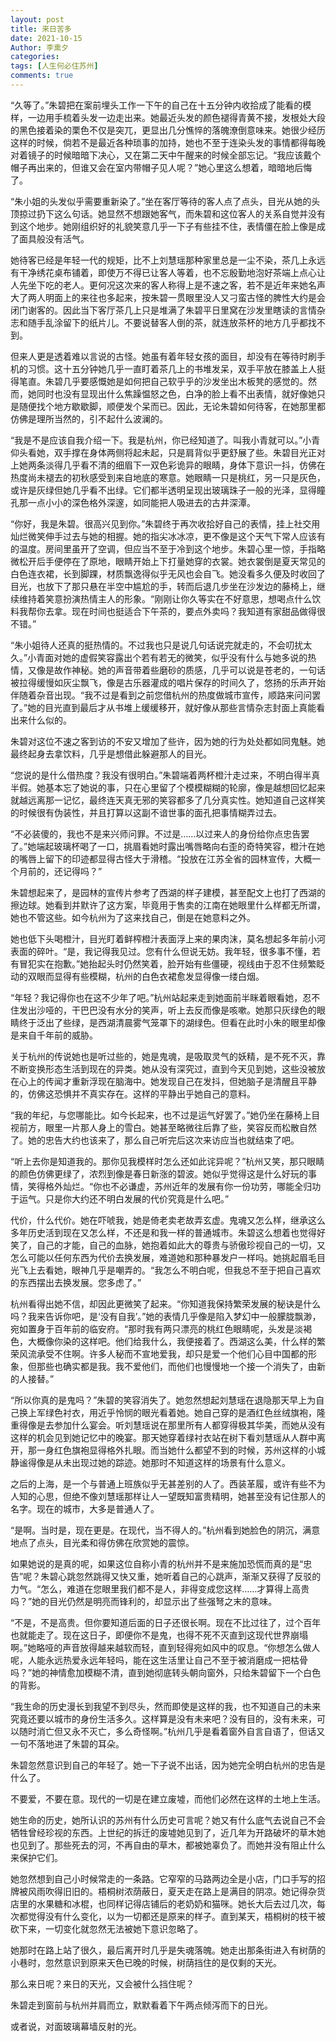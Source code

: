 ```yaml
---
layout: post
title: 来日苦多
date: 2021-10-15
Author: 李熏夕
categories: 
tags: [人生何必住苏州]
comments: true
--- 
```



“久等了。”朱碧把在案前埋头工作一下午的自己在十五分钟内收拾成了能看的模样，一边用手梳着头发一边走出来。她最近头发的颜色褪得青黄不接，发根处大段的黑色接着染的栗色不仅是突兀，更显出几分憔悴的落魄潦倒意味来。她很少经历这样的时候，倘若不是最近各种琐事的加持，她也不至于连染头发的事情都得每晚对着镜子的时候暗暗下决心，又在第二天中午醒来的时候全部忘记。“我应该戴个帽子再出来的，但谁又会在室内带帽子见人呢？”她心里这么想着，暗暗地后悔了。

“朱小姐的头发似乎需要重新染了。”坐在客厅等待的客人点了点头，目光从她的头顶掠过扔下这么句话。她显然不想跟她客气，而朱碧和这位客人的关系自觉并没有到这个地步。她刚组织好的礼貌笑意几乎一下子有些挂不住，表情僵在脸上像是成了面具般没有活气。

她待客已经是年轻一代的规矩，比不上刘慧瑶那种家里总是一尘不染，茶几上永远有干净绣花桌布铺着，即使万不得已让客人等着，也不忘殷勤地泡好茶端上点心让人先坐下吃的老人。更何况这次来的客人称得上是不速之客，若不是近年来她名声大了两人明面上的来往也多起来，按朱碧一贯眼里没人又刁蛮古怪的脾性大约是会闭门谢客的。因此当下客厅茶几上只是堆满了朱碧平日里窝在沙发里瞎读的言情杂志和随手乱涂留下的纸片儿。不要说替客人倒的茶，就连放茶杯的地方几乎都找不到。

但来人更是透着难以言说的古怪。她虽有着年轻女孩的面目，却没有在等待时刷手机的习惯。这十五分钟她几乎一直盯着茶几上的书堆发呆，双手平放在膝盖上人挺得笔直。朱碧几乎要感慨她是如何把自己软乎乎的沙发坐出木板凳的感觉的。然而，她同时也没有显现出什么焦躁愠怒之色，白净的脸上看不出表情，就好像她只是随便找个地方歇歇脚，顺便发个呆而已。因此，无论朱碧如何待客，在她那里都仿佛是理所当然的，引不起什么波澜的。

“我是不是应该自我介绍一下。我是杭州，你已经知道了。叫我小青就可以。”小青仰头看她，双手撑在身体两侧将起未起，只是肩背似乎更舒展了些。朱碧目光正对上她两条淡得几乎看不清的细眉下一双色彩诡异的眼睛，身体下意识一抖，仿佛在热度尚未褪去的初秋感受到来自地底的寒意。她眼睛一只是桃红，另一只是灰色，或许是灰绿但她几乎看不出绿。它们都半透明呈现出玻璃珠子一般的光泽，显得瞳孔那一点小小的深色格外深邃，如同能把人吸进去的古井深潭。

“你好，我是朱碧。很高兴见到你。”朱碧终于再次收拾好自己的表情，挂上社交用灿烂微笑伸手过去与她的相握。她的指尖冰冰凉，更不像是这个天气下常人应该有的温度。房间里虽开了空调，但应当不至于冷到这个地步。朱碧心里一惊，手指略微松开后手便停在了原地，眼睛开始上下打量她穿的衣裳。她衣裳倒是夏天常见的白色连衣裙，长到脚踝，材质飘逸得似乎无风也会自飞。她没看多久便及时收回了目光，也放下了那只悬在半空中尴尬的手，转而后退几步坐在沙发边的藤椅上，继续维持着笑意扮演热情主人的形象。“刚刚让你久等实在不好意思，想喝点什么饮料我帮你去拿。现在时间也挺适合下午茶的，要点外卖吗？我知道有家甜品做得很不错。”

“朱小姐待人还真的挺热情的。不过我也只是说几句话说完就走的，不会叨扰太久。”小青面对她的虚假笑容露出个若有若无的微笑，似乎没有什么与她多说的热情，又像是故作神秘。她的声音带着些磨砂的质感，几乎可以说是苍老的，一句话被拉得缓慢如灰尘飘飞，像是古乐器灌成的唱片保存的时间久了，悠扬的乐声开始伴随着杂音出现。“我不过是看到之前您借杭州的热度做城市宣传，顺路来问问罢了。”她的目光直到最后才从书堆上缓缓移开，就好像从那些言情杂志封面上真能看出来什么似的。

朱碧对这位不速之客到访的不安又增加了些许，因为她的行为处处都如同鬼魅。她最终起身去拿饮料，几乎是想借此躲避那人的目光。

“您说的是什么借热度？我没有很明白。”朱碧端着两杯橙汁走过来，不明白得半真半假。她基本忘了她说的事，只在心里留了个模模糊糊的轮廓，像是越想回忆起来就越远离那一记忆，最终连天真无邪的笑容都多了几分真实性。她知道自己这样笑的时候很有伪装性，并且打算以这副不谙世事的面孔把事情糊弄过去。

“不必装傻的，我也不是来兴师问罪。不过是……以过来人的身份给你点忠告罢了。”她端起玻璃杯喝了一口，挑眉看她时露出嘴唇略向右歪的奇特笑容，橙汁在她的嘴唇上留下的印迹都显得古怪大于滑稽。“投放在江苏全省的园林宣传，大概一个月前的，还记得吗？”

朱碧想起来了，是园林的宣传片参考了西湖的样子建模，甚至配文上也打了西湖的擦边球。她看到并默许了这方案，毕竟用于售卖的江南在她眼里什么样都无所谓，她也不管这些。如今杭州为了这来找自己，倒是在她意料之外。

她也低下头喝橙汁，目光盯着鲜榨橙汁表面浮上来的果肉沫，莫名想起多年前小河表面的碎叶。“是，我记得我见过。您有什么但说无妨。我年轻，很多事不懂，若有冒犯实在抱歉。”她抬起头时仍然笑着，脸开始有些僵硬，视线由于忍不住频繁眨动的双眼而显得有些模糊，杭州的白色衣裙愈发显得像一缕白烟。

“年轻？我记得你也在这不少年了吧。”杭州站起来走到她面前半眯着眼看她，忍不住发出沙哑的，干巴巴没有水分的笑声，听上去反而像是咳嗽。她那只灰绿色的眼睛终于泛出了些绿，是西湖清晨雾气笼罩下的湖绿色。但看在此时小朱的眼里却像是来自千年前的威胁。

关于杭州的传说她也是听过些的，她是鬼魂，是吸取灵气的妖精，是不死不灭，靠不断变换形态生活到现在的异类。她从没有深究过，直到今天见到她，这些没被放在心上的传闻才重新浮现在脑海中。她发现自己在发抖，但她脑子是清醒且平静的，仿佛这恐惧并不真实存在。这样的平静出乎她自己的意料。

“我的年纪，与您哪能比。如今长起来，也不过是运气好罢了。”她仍坐在藤椅上目视前方，眼里一片那人身上的雪白。她甚至略微往后靠了些，笑容反而松散自然了。她的忠告大约也该来了，那么自己听完后这次来访应当也就结束了吧。

“听上去你是知道我的。那你见我模样时怎么还如此诧异呢？”杭州又笑，那只眼睛的颜色仿佛更绿了，浓烈到像是春日新涨的碧波。她似乎觉得这是什么好玩的事情，笑得格外灿烂。“你也不必谦虚，苏州近年的发展有你一份功劳，哪能全归功于运气。只是你大约还不明白发展的代价究竟是什么吧。”

代价，什么代价。她在吓唬我，她是倚老卖老故弄玄虚。鬼魂又怎么样，继承这么多年历史活到现在又怎么样，不还是和我一样的普通城市。朱碧这么想着也觉得好笑了，自己的才能，自己的血脉，她抱着如此大的尊贵与骄傲珍视自己的一切，又怎么可能以任何东西为代价去换发展，难道她和那种暴发户一样吗。她挑起眉毛目光飞上去看她，眼神几乎是嘲弄的。“我怎么不明白呢，但我总不至于把自己喜欢的东西摆出去换发展。您多虑了。”

杭州看得出她不信，却因此更微笑了起来。“你知道我保持繁荣发展的秘诀是什么吗？我来告诉你吧，是‘没有自我’。”她的表情几乎像是陷入梦幻中一般朦胧飘渺，宛如置身于百年前的临安府。“那时我有两只漂亮的桃红色眼睛呢，头发是淡褐色，大概像你染的这样吧。他们给我什么，我便接着了。西湖这么美，什么样的繁荣风流承受不住啊。许多人秘而不宣地爱我，却只是爱一个他们心目中国都的形象，但那些也确实都是我。我不爱他们，而他们也慢慢地一个接一个消失了，由新的人接替。”

“所以你真的是鬼吗？”朱碧的笑容消失了。她忽然想起刘慧瑶在退隐那天早上为自己换上军绿色衬衣，用近乎怜悯的眼光看着她。她自己穿的是酒红色丝绒旗袍，隆重得像是去参加什么宴会。听刘慧瑶说在那里所有人都穿得极其华美，而她从没有这样的机会见到她记忆中的晚宴。那天她穿着绿衬衣站在树下看刘慧瑶从人群中离开，那一身红色旗袍显得格外扎眼。而当她什么都望不到的时候，苏州这样的小城静谧得像是从未出现过她的踪迹。她那时不知道这样的场景有什么意义。

之后的上海，是一个与普通上班族似乎无甚差别的人了。西装革履，或许有些不为人知的心思，但绝不像刘慧瑶那样让人一望既知富贵精明，她甚至没有记住那人的名字。现在的城市，大多是普通人了。

“是啊。当时是，现在更是。在现代，当不得人的。”杭州看到她脸色的阴沉，满意地点了点头，目光柔和得仿佛在欣赏她的震惊。

如果她说的是真的呢，如果这位自称小青的杭州并不是来施加恐慌而真的是“忠告”呢？朱碧心跳忽然跳得又快又重，她听着自己的心跳声，渐渐又获得了反驳的力气。“怎么，难道在您眼里我们都不是人，非得变成您这样……才算得上高贵吗？”她的目光仍然是明亮而锋利的，却显示出了些强弩之末的意味。

“不是，不是高贵。但你要知道后面的日子还很长啊。现在不比过往了，过个百年也就能走了。现在这日子，即便你不是鬼，也得不死不灭直到这现代世界崩塌啊。”她略哑的声音放得越来越软而轻，直到轻得宛如风中的叹息。“你想怎么做人呢，人能永远热爱永远年轻吗，能在这生活里让自己不至于被消磨成一把枯骨吗？”她的神情愈加模糊不清，直到她彻底转头朝向窗外，只给朱碧留下一个白色的背影。

“我生命的历史漫长到我望不到尽头，然而即使是这样的我，也不知道自己的未来究竟还要以城市的身份生活多久。这样算是没有未来吧？没有目的，没有未来，可以随时消亡但又永不灭亡，多么奇怪啊。”杭州几乎是看着窗外自言自语了，但话又一句不落地进了朱碧的耳朵。

朱碧忽然意识到自己的年轻了。她一下子说不出话，因为她完全明白杭州的忠告是什么了。

不要爱，不要在意。现代的一切是在建立废墟，而他们必然在这样的土地上生活。

她生命的历史，她所认识的苏州有什么历史可言呢？她又有什么底气去说自己不会牺牲曾经珍视的东西。上世纪的拆迁的废墟她见到了，近几年为开路破坏的草木她也见到了。那些死去的河，不再自由的草木，都被她辜负了。而她并没有阻止什么来保护它们。

她忽然想到自己小时候常走的一条路。它窄窄的马路两边全是小店，门口手写的招牌被风雨吹得旧旧的。梧桐树浓荫蔽日，夏天走在路上是满目的阴凉。她记得杂货店里的水果糖和冰棍，也同样记得店铺后的老奶奶和猫咪。她长大后去过几次，每次都觉得没有什么变化，以为一切都还是原来的样子。直到某天，梧桐树的枝干被砍下来，一切变化就忽然无法被她下意识忽略了。

她那时在路上站了很久，最后离开时几乎是失魂落魄。她走出那条街进入有树荫的小巷时，忽然意识到原来天色已晚的时候，树荫挡住的是仅剩的天光。

那么来日呢？来日的天光，又会被什么挡住呢？

朱碧走到窗前与杭州并肩而立，默默看着下午两点倾泻而下的日光。

或者说，对面玻璃幕墙反射的光。
